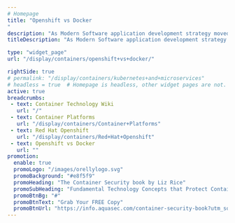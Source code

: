 ```yaml
---
# Homepage
title: "Openshift vs Docker
"
description: "As Modern Software application development strategy moved towards Microservices and Container-based applications. Deployment and other Operational activities in Container-based application developments are in demand with Container Orchestration and Management tools. A couple of market-leading Container Orchestration and Management tools are Docker and OpenShift. This page gathers resources about the real differences between those two."
titleDescription: "As Modern Software application development strategy moved towards Microservices and Container-based applications. Deployment and other Operational activities in Container-based application developments are in demand with Container Orchestration and Management tools. A couple of market-leading Container Orchestration and Management tools are Docker and OpenShift. This page gathers resources about the real differences between those two." 

type: "widget_page"
url: "/display/containers/openshift+vs+docker/" 

rightSide: true 
# permalink: "/display/containers/kubernetes+and+microservices"
# headless = true  # Homepage is headless, other widget pages are not.
active: true
breadcrumbs:
 - text: Container Technology Wiki
   url: "/"
 - text: Container Platforms
   url: "/display/containers/Container+Platforms"
 - text: Red Hat Openshift
   url: "/display/containers/Red+Hat+Openshift"
 - text: Openshift vs Docker
   url: ""
promotion:
  enable: true
  promoLogo: "/images/orellylogo.svg"
  promoBackground: "#e8f5f9"
  promoHeading: "The Container Security book by Liz Rice"
  promoSubHeading: "Fundamental Technology Concepts that Protect Containerized Applications"
  promoBtnBg: "#"
  promoBtnText: "Grab Your FREE Copy"
  promoBtnUrl: "https://info.aquasec.com/container-security-book?utm_source=wiki"
---
```


